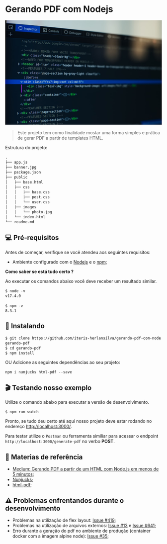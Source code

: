 # Gerando PDF com Nodejs

<img src="./banner.jpg" alt="Imagem de apresentação">

> Este projeto tem como finalidade mostar uma forma simples e prática de gerar PDF a partir de templates HTML.

Estrutura do projeto:

```shell
.
├── app.js
├── banner.jpg
├── package.json
├── public
│   ├── base.html
│   ├── css
│   │   ├── base.css
│   │   ├── post.css
│   │   └── user.css
│   ├── images
│   │   └── photo.jpg
│   └── index.html
└── readme.md
```

## 💻 Pré-requisitos

Antes de começar, verifique se você atendeu aos seguintes requisitos:

* Ambiente configurado com o [Nodejs](https://nodejs.org/en/) e o [npm](https://docs.npmjs.com/downloading-and-installing-node-js-and-npm);

**Como saber se está tudo certo ?**

Ao executar os comandos abaixo você deve receber um resultado similar.

```shell
$ node -v
v17.4.0

$ npm -v
8.3.1
```

## 🚀 Instalando

```shell
$ git clone https://github.com/iteris-herlansilva/gerando-pdf-com-node gerando-pdf
$ cd gerando-pdf
$ npm install
```

OU Adicione as seguintes dependências ao seu projeto:

```shell
npm i nunjucks html-pdf --save
```

## 🎬 Testando nosso exemplo

Utilize o comando abaixo para executar a versão de desenvolvimento.

```
$ npm run watch
```

Pronto, se tudo deu certo até aqui nosso projeto deve estar rodando no endereço [http://localhost:3000/](http://localhost:3000/).

Para testar utilize o `Postman` ou ferramenta similiar para acessar o endpoint `http://localhost:3000/generate-pdf` no verbo **POST**.

## 📖 Materias de referência

* [Medium: Gerando PDF a partir de um HTML com Node.js em menos de 5 minutos](https://medium.com/@hectorgrecco/gerando-pdf-a-partir-de-um-html-com-node-js-em-menos-de-5-minutos-b0a3c4b4a271);
* [Nunjucks](https://mozilla.github.io/nunjucks/);
* [html-pdf](https://github.com/marcbachmann/node-html-pdf);

## ⚠️ Problemas enfrentandos durante o desenvolvimento

* Problemas na utilização de flex layout: [Issue #419](https://github.com/marcbachmann/node-html-pdf/issues/419);
* Problemas na utilização de arquivos externos: [Issue #13](https://github.com/marcbachmann/node-html-pdf/issues/13) e [Issue #641](https://github.com/marcbachmann/node-html-pdf/issues/641);
* Erro durante a geração do pdf no ambiente de produção (container docker com a imagem alpine node): [Issue #35](https://github.com/marcbachmann/node-html-pdf/issues/35);
